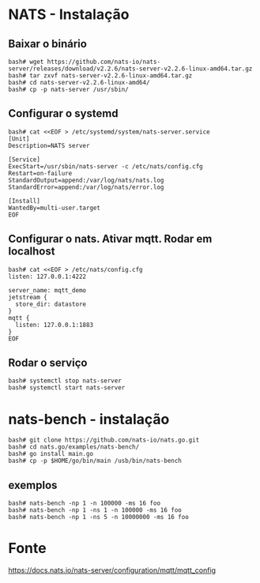 # NATS - Instalação

## Baixar o binário
```
bash# wget https://github.com/nats-io/nats-server/releases/download/v2.2.6/nats-server-v2.2.6-linux-amd64.tar.gz
bash# tar zxvf nats-server-v2.2.6-linux-amd64.tar.gz
bash# cd nats-server-v2.2.6-linux-amd64/
bash# cp -p nats-server /usr/sbin/
```

## Configurar o systemd
```
bash# cat <<EOF > /etc/systemd/system/nats-server.service
[Unit]
Description=NATS server

[Service]
ExecStart=/usr/sbin/nats-server -c /etc/nats/config.cfg
Restart=on-failure
StandardOutput=append:/var/log/nats/nats.log
StandardError=append:/var/log/nats/error.log

[Install]
WantedBy=multi-user.target
EOF
```

## Configurar o nats. Ativar mqtt. Rodar em localhost
```
bash# cat <<EOF > /etc/nats/config.cfg
listen: 127.0.0.1:4222

server_name: mqtt_demo
jetstream {
  store_dir: datastore
}
mqtt {
  listen: 127.0.0.1:1883
}
EOF
```

## Rodar o serviço
```
bash# systemctl stop nats-server
bash# systemctl start nats-server
```

# nats-bench - instalação

```
bash# git clone https://github.com/nats-io/nats.go.git
bash# cd nats.go/examples/nats-bench/
bash# go install main.go
bash# cp -p $HOME/go/bin/main /usb/bin/nats-bench
```

## exemplos
```
bash# nats-bench -np 1 -n 100000 -ms 16 foo
bash# nats-bench -np 1 -ns 1 -n 100000 -ms 16 foo
bash# nats-bench -np 1 -ns 5 -n 10000000 -ms 16 foo
```

# Fonte
https://docs.nats.io/nats-server/configuration/mqtt/mqtt_config

